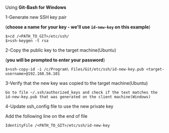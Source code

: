 Using **Git-Bash for Windows**

1-Generate new SSH key pair

(**choose a name for your key - we'll use `id-new-key` on this example**)

    $>cd /<PATH_TO_GIT>/etc/ssh/
    $>ssh-keygen -t rsa

2-Copy the public key to the target machine(Ubuntu)

(**you will be prompted to enter your password**)

    $>ssh-copy-id -i /c/Program\ Files/Git/etc/ssh/id-new-key.pub <target-username>@192.168.56.101

3-Verify that the new key was copied to the target machine(Ubuntu)
    
    Go to file ~/.ssh/authorized_keys and check if the text matches the id-new-key.pub that was generated on the client machine(Windows)

4-Update ssh_config file to use the new private key

Add the following line on the end of file
      

    IdentityFile /<PATH_TO_GIT>/etc/ssh/id-new-key
